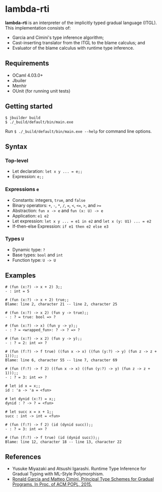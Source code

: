 # lambda-rti
**lambda-rti** is an interpreter of the implicitly typed gradual language (ITGL).
This implementation consists of:

- Garcia and Cimini's type inference algorithm;
- Cast-inserting translator from the ITGL to the blame calculus; and
- Evaluator of the blame calculus with runtime type inference.

## Requirements
- OCaml 4.03.0+
- Jbuiler
- Menhir
- OUnit (for running unit tests)

## Getting started
```console
$ jbuilder build
$ ./_build/default/bin/main.exe
```

Run `$ ./_build/default/bin/main.exe --help` for command line options.

## Syntax
### Top-level
- Let declaration: `let x y ... = e;;`
- Expression: `e;;`

### Expressions `e`
- Constants: integers, `true`, and `false`
- Binary operators: `+`, `-`, `*`, `/`, `=`, `<`, `<=`, `>`, and `>=`
- Abstraction: `fun x -> e` and `fun (x: U) -> e`
- Application: `e1 e2`
- Let expression: `let x y ... = e1 in e2` and `let x (y: U1) ... = e2`
- If-then-else Expression: `if e1 then e2 else e3`

### Types `U`
- Dynamic type: `?`
- Base types: `bool` and `int`
- Function type: `U -> U`

## Examples
```
# (fun (x:?) -> x + 2) 3;;
- : int = 5

# (fun (x:?) -> x + 2) true;;
Blame: line 2, character 21 -- line 2, character 25

# (fun (x:?) -> x 2) (fun y -> true);;
- : ? = true: bool => ?

# (fun (x:?) -> x) (fun y -> y);;
- : ? = <wrapped_fun>: ? -> ? => ?

# (fun (x:?) -> x 2) (fun y -> y);;
- : ? = 2: int => ?

# (fun (f:?) -> f true) ((fun x -> x) ((fun (y:?) -> y) (fun z -> z + 1)));;
Blame: line 6, character 55 -- line 7, character 69

# (fun (f:?) -> f 2) ((fun x -> x) ((fun (y:?) -> y) (fun z -> z + 1)));;
- : ? = 3: int => ?

# let id x = x;;
id : 'a -> 'a = <fun>

# let dynid (x:?) = x;;
dynid : ? -> ? = <fun>

# let succ x = x + 1;;
succ : int -> int = <fun>

# (fun (f:?) -> f 2) (id (dynid succ));;
- : ? = 3: int => ?

# (fun (f:?) -> f true) (id (dynid succ));;
Blame: line 12, character 18 -- line 13, character 22
```

## References
- Yusuke Miyazaki and Atsushi Igarashi. Runtime Type Inference for Gradual Typing with ML-Style Polymorphism.
- [Ronald Garcia and Matteo Cimini. Principal Type Schemes for Gradual Programs. In Proc. of ACM POPL, 2015.](https://dl.acm.org/citation.cfm?id=2676992)
